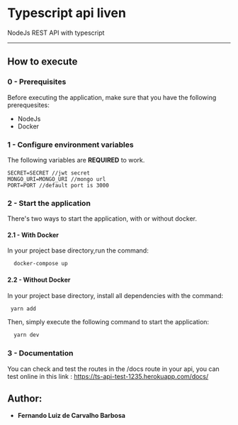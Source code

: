 # Typescript api liven

NodeJs REST API with typescript

---

## How to execute

### 0 - Prerequisites

Before executing the application, make sure that you have the following prerequesites:

- NodeJs
- Docker

### 1 - Configure environment variables

The following variables are **REQUIRED** to work.

```
SECRET=SECRET //jwt secret
MONGO_URI=MONGO_URI //mongo url
PORT=PORT //default port is 3000
```

### 2 - Start the application

There's two ways to start the application, with or without docker.

#### 2.1 - With Docker

In your project base directory,run the command:

```sh
  docker-compose up
```

#### 2.2 - Without Docker

In your project base directory, install all dependencies with the command:

```sh
 yarn add
```

Then, simply execute the following command to start the application:

```sh
  yarn dev
```

### 3 - Documentation

You can check and test the routes in the /docs route in your api, you can test online in this link : https://ts-api-test-1235.herokuapp.com/docs/

## Author:

- **Fernando Luiz de Carvalho Barbosa**
